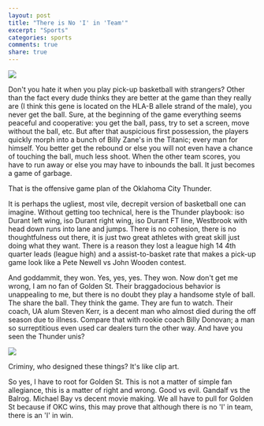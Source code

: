 ```yaml
---
layout: post
title: "There is No 'I' in 'Team'"
excerpt: "Sports"
categories: sports
comments: true
share: true
---
```


![](https://shotgunwildatheart.files.wordpress.com/2011/04/theres_i_in_team.jpg)


Don't you hate it when you play pick-up basketball with strangers? Other than the fact every dude thinks they are better at the game than they really are (I think this gene is located on the HLA-B allele strand of the male), you never get the ball. Sure, at the beginning of the game everything seems peaceful and cooperative: you get the ball, pass, try to set a screen, move without the ball, etc. But after that auspicious first possession, the players quickly morph into a bunch of Billy Zane's in the Titanic; every man for himself. You better get the rebound or else you will not even have a chance of touching the ball, much less shoot. When the other team scores, you have to run away or else you may have to inbounds the ball. It just becomes a game of garbage.

That is the offensive game plan of the Oklahoma City Thunder.


It is perhaps the ugliest, most vile, decrepit version of basketball one can imagine. Without getting too technical, here is the Thunder playbook: iso Durant left wing, iso Durant right wing, iso Durant FT line, Westbrook with head down runs into lane and jumps. There is no cohesion, there is no thoughtfulness out there, it is just two great athletes with great skill just doing what they want. There is a reason they lost a league high 14 4th quarter leads (league high) and a assist-to-basket rate that makes a pick-up game look like a Pete Newell vs John Wooden contest.


And goddammit, they won. Yes, yes, yes. They won. Now don't get me wrong, I am no fan of Golden St. Their braggadocious behavior is unappealing to me, but there is no doubt they play a handsome style of ball. The share the ball. They think the game. They are fun to watch. Their coach, UA alum Steven Kerr, is a decent man who almost died during the off season due to illness. Compare that with rookie coach Billy Donovan; a man so surreptitious even used car dealers turn the other way. And have you seen the Thunder unis?

![](http://content.sportslogos.net/logos/6/2687/full/vwy25zq1gz9euzfbdfwwz2gvp.gif)

Criminy, who designed these things? It's like clip art. 


So yes, I have to root for Golden St. This is not a matter of simple fan allegiance, this is a matter of right and wrong. Good vs evil. Gandalf vs the Balrog. Michael Bay vs decent movie making. We all have to pull for Golden St because if OKC wins, this may prove that although there is no 'I' in team, there is an 'I' in win. 















